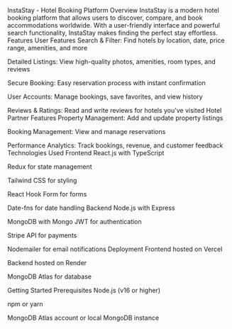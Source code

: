 InstaStay - Hotel Booking Platform
Overview
InstaStay is a modern hotel booking platform that allows users to discover, compare, and book accommodations worldwide. With a user-friendly interface and powerful search functionality, InstaStay makes finding the perfect stay effortless.
Features
User Features
Search & Filter: Find hotels by location, date, price range, amenities, and more

Detailed Listings: View high-quality photos, amenities, room types, and reviews

Secure Booking: Easy reservation process with instant confirmation

User Accounts: Manage bookings, save favorites, and view history

Reviews & Ratings: Read and write reviews for hotels you've visited
Hotel Partner Features
Property Management: Add and update property listings

Booking Management: View and manage reservations

Performance Analytics: Track bookings, revenue, and customer feedback
Technologies Used
Frontend
React.js with TypeScript

Redux for state management

Tailwind CSS for styling

React Hook Form for forms

Date-fns for date handling
Backend
Node.js with Express

MongoDB with Mongo
JWT for authentication

Stripe API for payments

Nodemailer for email notifications
Deployment
Frontend hosted on Vercel

Backend hosted on Render

MongoDB Atlas for database

Getting Started
Prerequisites
Node.js (v16 or higher)

npm or yarn

MongoDB Atlas account or local MongoDB instance